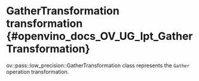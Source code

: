 # GatherTransformation transformation {#openvino_docs_OV_UG_lpt_GatherTransformation}

ov::pass::low_precision::GatherTransformation class represents the `Gather` operation transformation.

